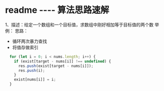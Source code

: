 # readme ---- 算法思路速解

1、描述：给定一个数组和一个目标值，求数组中刚好相加等于目标值的两个数
举例：
思路：
- 循环两次暴力查找
- 将值存做索引

``` javascript
  for (let i = 0; i < nums.length; i++) {
    if (exist[target - nums[i]] !== undefined) {
      res.push(exist[target - nums[i]]);
      res.push(i);
    }
    exist[nums[i]] = i;
  }
```